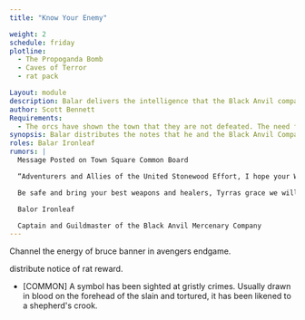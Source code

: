 ```yaml
---
title: "Know Your Enemy"

weight: 2
schedule: friday
plotline: 
  - The Propoganda Bomb
  - Caves of Terror
  - rat pack

Layout: module
description: Balar delivers the intelligence that the Black Anvil company has gathered along with The Magic Bomb blueprints. Fear spreads through the town.
author: Scott Bennett
Requirements:
  - The orcs have shown the town that they are not defeated. The need for heroes is obvious. 
synopsis: Balar distributes the notes that he and the Black Anvil Company have collected. He also reviews the notes that he has on the Spirit Bomb that the Orcs are preparing. He is worried that the orcs will complete their work soon. 
roles: Balar Ironleaf
rumors: |
  Message Posted on Town Square Common Board

  “Adventurers and Allies of the United Stonewood Effort, I hope your Winter was not too unbearable. The good Baron Hadukkel has begun efforts to fortify us against the inevitable Bloody Fist attack in 3 weeks time. We at the Black Anvil Mercenary Company will do what we can to assist him and Stonewood. Our scouts and soldiers, at great costs during the Winter months, have gathered a collection of our best knowledge of the Bloody Fist and will be delivering it you once the Adventurers have been gathered at Markets beginning. We believe this information will be critical in Knowing the Enemy we will be facing. This battle will not be resolved in a matter of days. Orcs love to wage war for an extended period of time, but if we can cut atleast one head off this snake then we can buy ourselves time till the next strikes.”

  Be safe and bring your best weapons and healers, Tyrras grace we will need them,

  Balor Ironleaf

  Captain and Guildmaster of the Black Anvil Mercenary Company
---
```




Channel the energy of bruce banner in avengers endgame. 

distribute notice of rat reward. 

- [COMMON] A symbol has been sighted at gristly crimes. Usually drawn in blood on the forehead of the slain and tortured, it has been likened to a shepherd's crook.
